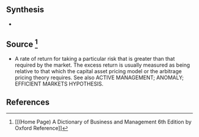 ## Synthesis
- 
## Source [^1]
- A rate of return for taking a particular risk that is greater than that required by the market. The excess return is usually measured as being relative to that which the capital asset pricing model or the arbitrage pricing theory requires. See also ACTIVE MANAGEMENT; ANOMALY; EFFICIENT MARKETS HYPOTHESIS.
## References

[^1]: [[(Home Page) A Dictionary of Business and Management 6th Edition by Oxford Reference]]